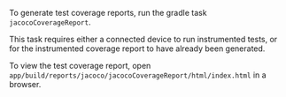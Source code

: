 To generate test coverage reports, run the gradle task `jacocoCoverageReport`.

This task requires either a connected device to run instrumented tests, or for the instrumented coverage report to have already been generated.

To view the test coverage report, open `app/build/reports/jacoco/jacocoCoverageReport/html/index.html` in a browser.